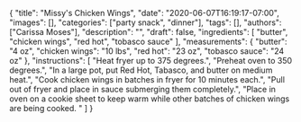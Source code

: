 {
    "title": "Missy's Chicken Wings",
    "date": "2020-06-07T16:19:17-07:00",
    "images": [],
    "categories": ["party snack", "dinner"],
    "tags": [],
    "authors": ["Carissa Moses"],
    "description": "",
    "draft": false,
    "ingredients": [
        "butter",
        "chicken wings",
        "red hot",
        "tobasco sauce"
    ],
    "measurements": {
        "butter": "4 oz",
        "chicken wings": "10 lbs",
        "red hot": "23 oz",
        "tobasco sauce": "24 oz"
    },
    "instructions": [
        "Heat fryer up to 375 degrees.",
        "Preheat oven to 350 degrees.",
        "In a large pot, put Red Hot, Tabasco, and butter on medium heat.",
        "Cook chicken wings in batches in fryer for 10 minutes each.",
        "Pull out of fryer and place in sauce submerging them completely.",
        "Place in oven on a cookie sheet to keep warm while other batches of chicken wings are being cooked. "
    ]
}